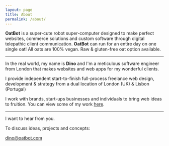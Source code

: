 ```yaml
---
layout: page
title: About
permalink: /about/
---
```


**OatBot** is a super-cute robot super-computer designed to make perfect websites, commerce solutions and custom software through digital telepathic client communication. **OatBot** can run for an entire day on one single oat! All oats are 100% vegan. Raw & gluten-free oat option available.

***

In the real world, my name is **Dino** and I'm a meticulous software engineer from London that makes websites and web apps for my wonderful clients.

I provide independent start-to-finish full-process freelance web design, development & strategy from a dual location of London (UK) & Lisbon (Portugal)

I work with brands, start-ups businesses and individuals to bring web ideas to fruition. You can view some of my work [here](/projects).

***

I want to hear from you.

To discuss ideas, projects and concepts:

[dino@oatbot.com](mailto:dino@oatbot.com)
